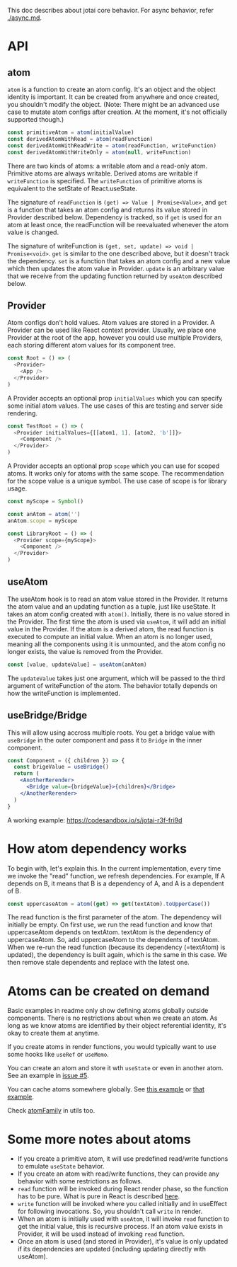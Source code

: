 This doc describes about jotai core behavior.
For async behavior, refer [./async.md](async.md).

# API

## atom

`atom` is a function to create an atom config. It's an object and the object identity is important. It can be created from anywhere and once created, you shouldn't modify the object. (Note: There might be an advanced use case to mutate atom configs after creation. At the moment, it's not officially supported though.)

```js
const primitiveAtom = atom(initialValue)
const derivedAtomWithRead = atom(readFunction)
const derivedAtomWithReadWrite = atom(readFunction, writeFunction)
const derivedAtomWithWriteOnly = atom(null, writeFunction)
```

There are two kinds of atoms: a writable atom and a read-only atom.
Primitive atoms are always writable. Derived atoms are writable if `writeFunction` is specified.
The `writeFunction` of primitive atoms is equivalent to the setState of React.useState.

The signature of `readFunction` is `(get) => Value | Promise<Value>`, and `get` is a function that takes an atom config and returns its value stored in Provider described below.
Dependency is tracked, so if `get` is used for an atom at least once, the readFunction will be reevaluated whenever the atom value is changed.

The signature of writeFunction is `(get, set, update) => void | Promise<void>`.
`get` is similar to the one described above, but it doesn't track the dependency. `set` is a function that takes an atom config and a new value which then updates the atom value in Provider. `update` is an arbitrary value that we receive from the updating function returned by `useAtom` described below.

## Provider

Atom configs don't hold values. Atom values are stored in a Provider. A Provider can be used like React context provider. Usually, we place one Provider at the root of the app, however you could use multiple Providers, each storing different atom values for its component tree.

```js
const Root = () => (
  <Provider>
    <App />
  </Provider>
)
```

A Provider accepts an optional prop `initialValues` which you can specify
some initial atom values.
The use cases of this are testing and server side rendering.

```js
const TestRoot = () => (
  <Provider initialValues={[[atom1, 1], [atom2, 'b']]}>
    <Component />
  </Provider>
)
```

A Provider accepts an optional prop `scope` which you can use for scoped atoms.
It works only for atoms with the same scope.
The recommendation for the scope value is a unique symbol.
The use case of scope is for library usage.

```js
const myScope = Symbol()

const anAtom = atom('')
anAtom.scope = myScope

const LibraryRoot = () => (
  <Provider scope={myScope}>
    <Component />
  </Provider>
)
```

## useAtom

The useAtom hook is to read an atom value stored in the Provider. It returns the atom value and an updating function as a tuple, just like useState. It takes an atom config created with `atom()`. Initially, there is no value stored in the Provider. The first time the atom is used via `useAtom`, it will add an initial value in the Provider. If the atom is a derived atom, the read function is executed to compute an initial value. When an atom is no longer used, meaning all the components using it is unmounted, and the atom config no longer exists, the value is removed from the Provider.

```js
const [value, updateValue] = useAtom(anAtom)
```

The `updateValue` takes just one argument, which will be passed to the third argument of writeFunction of the atom. The behavior totally depends on how the writeFunction is implemented.

## useBridge/Bridge

This will allow using accross multiple roots.
You get a bridge value with `useBridge` in the outer component
and pass it to `Bridge` in the inner component.

```jsx
const Component = ({ children }) => {
  const brigeValue = useBridge()
  return (
    <AnotherRerender>
      <Bridge value={bridgeValue}>{children}</Bridge>
    </AnotherRerender>
  )
}
```

A working example: https://codesandbox.io/s/jotai-r3f-fri9d

# How atom dependency works

To begin with, let's explain this. In the current implementation, every time we invoke the "read" function, we refresh dependencies. For example, If A depends on B, it means that B is a dependency of A, and A is a dependent of B.

```js
const uppercaseAtom = atom((get) => get(textAtom).toUpperCase())
```

The read function is the first parameter of the atom.
The dependency will initially be empty. On first use, we run the read function and know that uppercaseAtom depends on textAtom. textAtom is the dependency of uppercaseAtom. So, add uppercaseAtom to the dependents of textAtom.
When we re-run the read function (because its dependency (=textAtom) is updated),
the dependency is built again, which is the same in this case. We then remove stale dependents and replace with the latest one.

# Atoms can be created on demand

Basic examples in readme only show defining atoms globally outside components.
There is no restrictions about when we create an atom.
As long as we know atoms are identified by their object referential identity,
it's okay to create them at anytime.

If you create atoms in render functions, you would typically want to use
some hooks like `useRef` or `useMemo`.

You can create an atom and store it wth `useState` or even in another atom.
See an example in [issue #5](https://github.com/pmndrs/jotai/issues/5).

You can cache atoms somewhere globally.
See [this example](https://twitter.com/dai_shi/status/1317653548314718208) or
[that example](https://github.com/pmndrs/jotai/issues/119#issuecomment-706046321).

Check [atomFamily](https://github.com/pmndrs/jotai/blob/master/docs/utils.md#atomfamily) in utils too.

# Some more notes about atoms

- If you create a primitive atom, it will use predefined read/write functions to emulate `useState` behavior.
- If you create an atom with read/write functions, they can provide any behavior with some restrictions as follows.
- `read` function will be invoked during React render phase, so the function has to be pure. What is pure in React is described [here](https://gist.github.com/sebmarkbage/75f0838967cd003cd7f9ab938eb1958f).
- `write` function will be invoked where you called initially and in useEffect for following invocations. So, you shouldn't call `write` in render.
- When an atom is initially used with `useAtom`, it will invoke `read` function to get the initial value, this is recursive process. If an atom value exists in Provider, it will be used instead of invoking `read` function.
- Once an atom is used (and stored in Provider), it's value is only updated if its dependencies are updated (including updating directly with useAtom).
